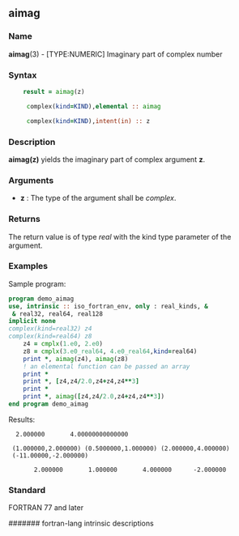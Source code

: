 ## aimag
### __Name__

__aimag__(3) - \[TYPE:NUMERIC\] Imaginary part of complex number


### __Syntax__
```fortran
    result = aimag(z)

     complex(kind=KIND),elemental :: aimag

     complex(kind=KIND),intent(in) :: z
```
### __Description__

__aimag(z)__ yields the imaginary part of complex argument __z__.

### __Arguments__

  - __z__
    : The type of the argument shall be _complex_.

### __Returns__

The return value is of type _real_ with the kind type parameter of the
argument.

### __Examples__

Sample program:

```fortran
program demo_aimag
use, intrinsic :: iso_fortran_env, only : real_kinds, &
 & real32, real64, real128
implicit none
complex(kind=real32) z4
complex(kind=real64) z8
    z4 = cmplx(1.e0, 2.e0)
    z8 = cmplx(3.e0_real64, 4.e0_real64,kind=real64)
    print *, aimag(z4), aimag(z8)
    ! an elemental function can be passed an array
    print *
    print *, [z4,z4/2.0,z4+z4,z4**3]
    print *
    print *, aimag([z4,z4/2.0,z4+z4,z4**3])
end program demo_aimag
```
Results:
```text
  2.000000       4.00000000000000

 (1.000000,2.000000) (0.5000000,1.000000) (2.000000,4.000000)
 (-11.00000,-2.000000)

       2.000000       1.000000       4.000000      -2.000000
```
### __Standard__

FORTRAN 77 and later

####### fortran-lang intrinsic descriptions
